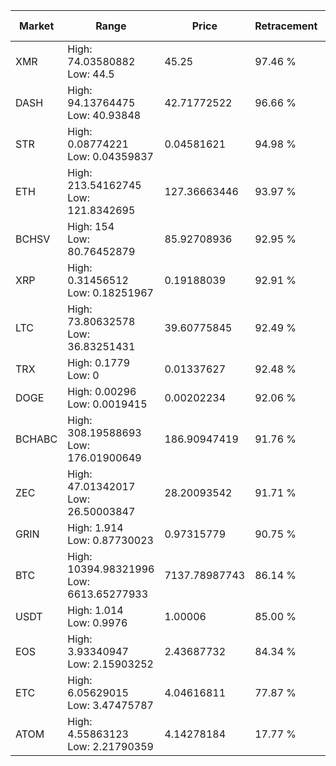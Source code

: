 | Market | Range | Price| Retracement | Doubles to 50% |
| --- | --- | --- | --- | --- |
| XMR | High: 74.03580882<br />Low: 44.5 | 45.25 | 97.46 % | 1.31 |
| DASH | High: 94.13764475<br />Low: 40.93848 | 42.71772522 | 96.66 % | 1.58 |
| STR | High: 0.08774221<br />Low: 0.04359837 | 0.04581621 | 94.98 % | 1.43 |
| ETH | High: 213.54162745<br />Low: 121.8342695 | 127.36663446 | 93.97 % | 1.32 |
| BCHSV | High: 154<br />Low: 80.76452879 | 85.92708936 | 92.95 % | 1.37 |
| XRP | High: 0.31456512<br />Low: 0.18251967 | 0.19188039 | 92.91 % | 1.30 |
| LTC | High: 73.80632578<br />Low: 36.83251431 | 39.60775845 | 92.49 % | 1.40 |
| TRX | High: 0.1779<br />Low: 0 | 0.01337627 | 92.48 % | 6.65 |
| DOGE | High: 0.00296<br />Low: 0.0019415 | 0.00202234 | 92.06 % | 1.21 |
| BCHABC | High: 308.19588693<br />Low: 176.01900649 | 186.90947419 | 91.76 % | 1.30 |
| ZEC | High: 47.01342017<br />Low: 26.50003847 | 28.20093542 | 91.71 % | 1.30 |
| GRIN | High: 1.914<br />Low: 0.87730023 | 0.97315779 | 90.75 % | 1.43 |
| BTC | High: 10394.98321996<br />Low: 6613.65277933 | 7137.78987743 | 86.14 % | 1.19 |
| USDT | High: 1.014<br />Low: 0.9976 | 1.00006 | 85.00 % | 1.01 |
| EOS | High: 3.93340947<br />Low: 2.15903252 | 2.43687732 | 84.34 % | 1.25 |
| ETC | High: 6.05629015<br />Low: 3.47475787 | 4.04616811 | 77.87 % | 1.18 |
| ATOM | High: 4.55863123<br />Low: 2.21790359 | 4.14278184 | 17.77 % | 0.00 |

